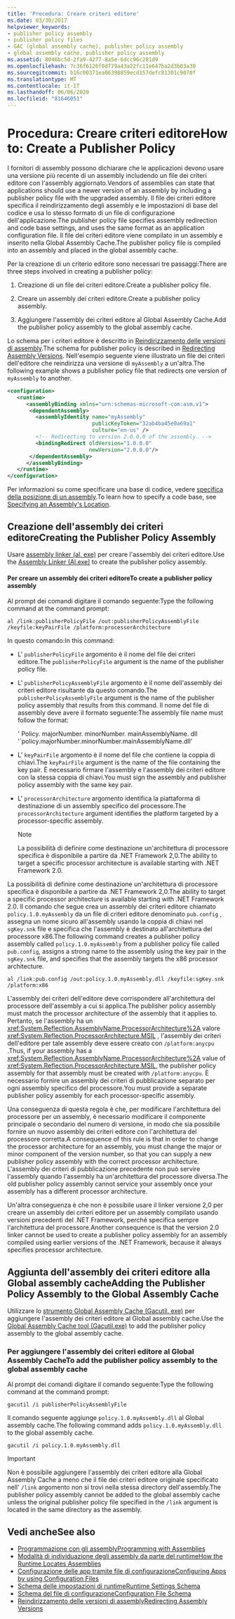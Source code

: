 ```yaml
---
title: 'Procedura: Creare criteri editore'
ms.date: 03/30/2017
helpviewer_keywords:
- publisher policy assembly
- publisher policy files
- GAC (global assembly cache), publisher policy assembly
- global assembly cache, publisher policy assembly
ms.assetid: 8046bc5d-2fa9-4277-8a5e-6dcc96c281d9
ms.openlocfilehash: 7c36f6126f0d779a43a22fc11e647ba2d3b03a30
ms.sourcegitcommit: b16c00371ea06398859ecd157defc81301c9070f
ms.translationtype: MT
ms.contentlocale: it-IT
ms.lasthandoff: 06/06/2020
ms.locfileid: "81646051"
---
```

# <a name="how-to-create-a-publisher-policy"></a><span data-ttu-id="40566-102">Procedura: Creare criteri editore</span><span class="sxs-lookup"><span data-stu-id="40566-102">How to: Create a Publisher Policy</span></span>

<span data-ttu-id="40566-103">I fornitori di assembly possono dichiarare che le applicazioni devono usare una versione più recente di un assembly includendo un file dei criteri editore con l'assembly aggiornato.</span><span class="sxs-lookup"><span data-stu-id="40566-103">Vendors of assemblies can state that applications should use a newer version of an assembly by including a publisher policy file with the upgraded assembly.</span></span> <span data-ttu-id="40566-104">Il file dei criteri editore specifica il reindirizzamento degli assembly e le impostazioni di base del codice e usa lo stesso formato di un file di configurazione dell'applicazione.</span><span class="sxs-lookup"><span data-stu-id="40566-104">The publisher policy file specifies assembly redirection and code base settings, and uses the same format as an application configuration file.</span></span> <span data-ttu-id="40566-105">Il file dei criteri editore viene compilato in un assembly e inserito nella Global Assembly Cache.</span><span class="sxs-lookup"><span data-stu-id="40566-105">The publisher policy file is compiled into an assembly and placed in the global assembly cache.</span></span>

<span data-ttu-id="40566-106">Per la creazione di un criterio editore sono necessari tre passaggi:</span><span class="sxs-lookup"><span data-stu-id="40566-106">There are three steps involved in creating a publisher policy:</span></span>

1. <span data-ttu-id="40566-107">Creazione di un file dei criteri editore.</span><span class="sxs-lookup"><span data-stu-id="40566-107">Create a publisher policy file.</span></span>

2. <span data-ttu-id="40566-108">Creare un assembly dei criteri editore.</span><span class="sxs-lookup"><span data-stu-id="40566-108">Create a publisher policy assembly.</span></span>

3. <span data-ttu-id="40566-109">Aggiungere l'assembly dei criteri editore al Global Assembly Cache.</span><span class="sxs-lookup"><span data-stu-id="40566-109">Add the publisher policy assembly to the global assembly cache.</span></span>

<span data-ttu-id="40566-110">Lo schema per i criteri editore è descritto in [Reindirizzamento delle versioni di assembly](redirect-assembly-versions.md).</span><span class="sxs-lookup"><span data-stu-id="40566-110">The schema for publisher policy is described in [Redirecting Assembly Versions](redirect-assembly-versions.md).</span></span> <span data-ttu-id="40566-111">Nell'esempio seguente viene illustrato un file dei criteri dell'editore che reindirizza una versione di `myAssembly` a un'altra.</span><span class="sxs-lookup"><span data-stu-id="40566-111">The following example shows a publisher policy file that redirects one version of `myAssembly` to another.</span></span>

```xml
<configuration>
   <runtime>
      <assemblyBinding xmlns="urn:schemas-microsoft-com:asm.v1">
       <dependentAssembly>
         <assemblyIdentity name="myAssembly"
                           publicKeyToken="32ab4ba45e0a69a1"
                           culture="en-us" />
         <!-- Redirecting to version 2.0.0.0 of the assembly. -->
         <bindingRedirect oldVersion="1.0.0.0"
                          newVersion="2.0.0.0"/>
       </dependentAssembly>
      </assemblyBinding>
   </runtime>
</configuration>
```

<span data-ttu-id="40566-112">Per informazioni su come specificare una base di codice, vedere [specifica della posizione di un assembly](specify-assembly-location.md).</span><span class="sxs-lookup"><span data-stu-id="40566-112">To learn how to specify a code base, see [Specifying an Assembly's Location](specify-assembly-location.md).</span></span>

## <a name="creating-the-publisher-policy-assembly"></a><span data-ttu-id="40566-113">Creazione dell'assembly dei criteri editore</span><span class="sxs-lookup"><span data-stu-id="40566-113">Creating the Publisher Policy Assembly</span></span>

<span data-ttu-id="40566-114">Usare [assembly linker (al. exe)](../tools/al-exe-assembly-linker.md) per creare l'assembly dei criteri editore.</span><span class="sxs-lookup"><span data-stu-id="40566-114">Use the [Assembly Linker (Al.exe)](../tools/al-exe-assembly-linker.md) to create the publisher policy assembly.</span></span>

#### <a name="to-create-a-publisher-policy-assembly"></a><span data-ttu-id="40566-115">Per creare un assembly dei criteri editore</span><span class="sxs-lookup"><span data-stu-id="40566-115">To create a publisher policy assembly</span></span>

<span data-ttu-id="40566-116">Al prompt dei comandi digitare il comando seguente:</span><span class="sxs-lookup"><span data-stu-id="40566-116">Type the following command at the command prompt:</span></span>

```console
al /link:publisherPolicyFile /out:publisherPolicyAssemblyFile /keyfile:keyPairFile /platform:processorArchitecture
```

<span data-ttu-id="40566-117">In questo comando:</span><span class="sxs-lookup"><span data-stu-id="40566-117">In this command:</span></span>

- <span data-ttu-id="40566-118">L' `publisherPolicyFile` argomento è il nome del file dei criteri editore.</span><span class="sxs-lookup"><span data-stu-id="40566-118">The `publisherPolicyFile` argument is the name of the publisher policy file.</span></span>

- <span data-ttu-id="40566-119">L' `publisherPolicyAssemblyFile` argomento è il nome dell'assembly dei criteri editore risultante da questo comando.</span><span class="sxs-lookup"><span data-stu-id="40566-119">The `publisherPolicyAssemblyFile` argument is the name of the publisher policy assembly that results from this command.</span></span> <span data-ttu-id="40566-120">Il nome del file di assembly deve avere il formato seguente:</span><span class="sxs-lookup"><span data-stu-id="40566-120">The assembly file name must follow the format:</span></span>

  <span data-ttu-id="40566-121">' Policy. majorNumber. minorNumber. mainAssemblyName. dll '</span><span class="sxs-lookup"><span data-stu-id="40566-121">\`policy.majorNumber.minorNumber.mainAssemblyName.dll'</span></span>

- <span data-ttu-id="40566-122">L' `keyPairFile` argomento è il nome del file che contiene la coppia di chiavi.</span><span class="sxs-lookup"><span data-stu-id="40566-122">The `keyPairFile` argument is the name of the file containing the key pair.</span></span> <span data-ttu-id="40566-123">È necessario firmare l'assembly e l'assembly dei criteri editore con la stessa coppia di chiavi.</span><span class="sxs-lookup"><span data-stu-id="40566-123">You must sign the assembly and publisher policy assembly with the same key pair.</span></span>

- <span data-ttu-id="40566-124">L' `processorArchitecture` argomento identifica la piattaforma di destinazione di un assembly specifico del processore.</span><span class="sxs-lookup"><span data-stu-id="40566-124">The `processorArchitecture` argument identifies the platform targeted by a processor-specific assembly.</span></span>

  > [!NOTE]
  > <span data-ttu-id="40566-125">La possibilità di definire come destinazione un'architettura di processore specifica è disponibile a partire da .NET Framework 2,0.</span><span class="sxs-lookup"><span data-stu-id="40566-125">The ability to target a specific processor architecture is available starting with .NET Framework 2.0.</span></span>

<span data-ttu-id="40566-126">La possibilità di definire come destinazione un'architettura di processore specifica è disponibile a partire da .NET Framework 2,0.</span><span class="sxs-lookup"><span data-stu-id="40566-126">The ability to target a specific processor architecture is available starting with .NET Framework 2.0.</span></span> <span data-ttu-id="40566-127">Il comando che segue crea un assembly dei criteri editore chiamato `policy.1.0.myAssembly` da un file di criteri editore denominato `pub.config` , assegna un nome sicuro all'assembly usando la coppia di chiavi nel `sgKey.snk` file e specifica che l'assembly è destinato all'architettura del processore x86.</span><span class="sxs-lookup"><span data-stu-id="40566-127">The following command creates a publisher policy assembly called `policy.1.0.myAssembly` from a publisher policy file called `pub.config`, assigns a strong name to the assembly using the key pair in the `sgKey.snk` file, and specifies that the assembly targets the x86 processor architecture.</span></span>

```console
al /link:pub.config /out:policy.1.0.myAssembly.dll /keyfile:sgKey.snk /platform:x86
```

<span data-ttu-id="40566-128">L'assembly dei criteri dell'editore deve corrispondere all'architettura del processore dell'assembly a cui si applica.</span><span class="sxs-lookup"><span data-stu-id="40566-128">The publisher policy assembly must match the processor architecture of the assembly that it applies to.</span></span> <span data-ttu-id="40566-129">Pertanto, se l'assembly ha un <xref:System.Reflection.AssemblyName.ProcessorArchitecture%2A> valore <xref:System.Reflection.ProcessorArchitecture.MSIL> , l'assembly dei criteri dell'editore per tale assembly deve essere creato con `/platform:anycpu` .</span><span class="sxs-lookup"><span data-stu-id="40566-129">Thus, if your assembly has a <xref:System.Reflection.AssemblyName.ProcessorArchitecture%2A> value of <xref:System.Reflection.ProcessorArchitecture.MSIL>, the publisher policy assembly for that assembly must be created with `/platform:anycpu`.</span></span> <span data-ttu-id="40566-130">È necessario fornire un assembly dei criteri di pubblicazione separato per ogni assembly specifico del processore.</span><span class="sxs-lookup"><span data-stu-id="40566-130">You must provide a separate publisher policy assembly for each processor-specific assembly.</span></span>

<span data-ttu-id="40566-131">Una conseguenza di questa regola è che, per modificare l'architettura del processore per un assembly, è necessario modificare il componente principale o secondario del numero di versione, in modo che sia possibile fornire un nuovo assembly dei criteri editore con l'architettura del processore corretta.</span><span class="sxs-lookup"><span data-stu-id="40566-131">A consequence of this rule is that in order to change the processor architecture for an assembly, you must change the major or minor component of the version number, so that you can supply a new publisher policy assembly with the correct processor architecture.</span></span> <span data-ttu-id="40566-132">L'assembly dei criteri di pubblicazione precedente non può servire l'assembly quando l'assembly ha un'architettura del processore diversa.</span><span class="sxs-lookup"><span data-stu-id="40566-132">The old publisher policy assembly cannot service your assembly once your assembly has a different processor architecture.</span></span>

<span data-ttu-id="40566-133">Un'altra conseguenza è che non è possibile usare il linker versione 2,0 per creare un assembly dei criteri editore per un assembly compilato usando versioni precedenti del .NET Framework, perché specifica sempre l'architettura del processore.</span><span class="sxs-lookup"><span data-stu-id="40566-133">Another consequence is that the version 2.0 linker cannot be used to create a publisher policy assembly for an assembly compiled using earlier versions of the .NET Framework, because it always specifies processor architecture.</span></span>

## <a name="adding-the-publisher-policy-assembly-to-the-global-assembly-cache"></a><span data-ttu-id="40566-134">Aggiunta dell'assembly dei criteri editore alla Global assembly cache</span><span class="sxs-lookup"><span data-stu-id="40566-134">Adding the Publisher Policy Assembly to the Global Assembly Cache</span></span>

<span data-ttu-id="40566-135">Utilizzare lo [strumento Global Assembly Cache (Gacutil. exe)](../tools/gacutil-exe-gac-tool.md) per aggiungere l'assembly dei criteri editore al Global assembly cache.</span><span class="sxs-lookup"><span data-stu-id="40566-135">Use the [Global Assembly Cache tool (Gacutil.exe)](../tools/gacutil-exe-gac-tool.md) to add the publisher policy assembly to the global assembly cache.</span></span>

### <a name="to-add-the-publisher-policy-assembly-to-the-global-assembly-cache"></a><span data-ttu-id="40566-136">Per aggiungere l'assembly dei criteri editore al Global Assembly Cache</span><span class="sxs-lookup"><span data-stu-id="40566-136">To add the publisher policy assembly to the global assembly cache</span></span>

<span data-ttu-id="40566-137">Al prompt dei comandi digitare il comando seguente:</span><span class="sxs-lookup"><span data-stu-id="40566-137">Type the following command at the command prompt:</span></span>

```console
gacutil /i publisherPolicyAssemblyFile
```

<span data-ttu-id="40566-138">Il comando seguente aggiunge `policy.1.0.myAssembly.dll` al Global assembly cache.</span><span class="sxs-lookup"><span data-stu-id="40566-138">The following command adds `policy.1.0.myAssembly.dll` to the global assembly cache.</span></span>

```console
gacutil /i policy.1.0.myAssembly.dll
```

> [!IMPORTANT]
> <span data-ttu-id="40566-139">Non è possibile aggiungere l'assembly dei criteri editore alla Global Assembly Cache a meno che il file dei criteri editore originale specificato nell' `/link` argomento non si trovi nella stessa directory dell'assembly.</span><span class="sxs-lookup"><span data-stu-id="40566-139">The publisher policy assembly cannot be added to the global assembly cache unless the original publisher policy file specified in the `/link` argument is located in the same directory as the assembly.</span></span>

## <a name="see-also"></a><span data-ttu-id="40566-140">Vedi anche</span><span class="sxs-lookup"><span data-stu-id="40566-140">See also</span></span>

- [<span data-ttu-id="40566-141">Programmazione con gli assembly</span><span class="sxs-lookup"><span data-stu-id="40566-141">Programming with Assemblies</span></span>](../../standard/assembly/index.md)
- [<span data-ttu-id="40566-142">Modalità di individuazione degli assembly da parte del runtime</span><span class="sxs-lookup"><span data-stu-id="40566-142">How the Runtime Locates Assemblies</span></span>](../deployment/how-the-runtime-locates-assemblies.md)
- [<span data-ttu-id="40566-143">Configurazione delle app tramite file di configurazione</span><span class="sxs-lookup"><span data-stu-id="40566-143">Configuring Apps by using Configuration Files</span></span>](index.md)
- [<span data-ttu-id="40566-144">Schema delle impostazioni di runtime</span><span class="sxs-lookup"><span data-stu-id="40566-144">Runtime Settings Schema</span></span>](./file-schema/runtime/index.md)
- [<span data-ttu-id="40566-145">Schema del file di configurazione</span><span class="sxs-lookup"><span data-stu-id="40566-145">Configuration File Schema</span></span>](./file-schema/index.md)
- [<span data-ttu-id="40566-146">Reindirizzamento delle versioni di assembly</span><span class="sxs-lookup"><span data-stu-id="40566-146">Redirecting Assembly Versions</span></span>](redirect-assembly-versions.md)
